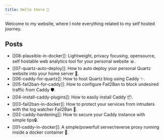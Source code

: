 ```yaml
---
title: Hello there 👋
---
```


Welcome to my website, where I note everything related to my self hosted journey.

## Posts

- [[08-plausible-in-docker]]: Lightweight, privacy focusing, opensource, self hostable web analytics tool for your personal website 📊.
- [[07-quartz-auto-deploy]]: How to auto deploy your personal Quartz website into your home server 🚀.
- [[06-caddy-for-quartz]]: How to host Quartz blog using Caddy ✨.
- [[05-fail2ban-for-caddy]]: How to configure Fail2Ban to block undesired traffic from Caddy 🛡️.
- [[04-install-caddy-plugins]]: How to easily install Caddy 📦.
- [[03-fail2ban-in-docker]]: How to protect your services from intruders with the log watcher Fail2Ban 📛.
- [[02-caddy-hardening]]: How to secure your Caddy instance with simple tips🔒.
- [[01-caddy-in-docker]]: A simple/powerfull server/reverse proxy running inside a docker container 🐳.

